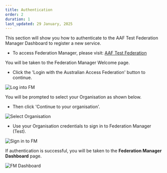 ```yaml
---
title: Authentication
order: 2
duration: 1
last_updated: 29 January, 2025
---
```


This section will show you how to authenticate to the AAF Test Federation Manager Dashboard to register a new service.

- To access Federation Manager, please visit: [AAF Test Federation](https://manager.test.aaf.edu.au)

You will be taken to the Federation Manager Welcome page.

- Click the 'Login with the Australian Access Federation' button to continue.

![Log into FM](/assets/images/log-into-federation-manager/FM-login.png)


You will be prompted to select your Organisation as shown below.

- Then click 'Continue to your organisation'.

![Select Organisation](/assets/images/log-into-federation-manager/sign-in-to-org-FM.png)

- Use your Organisation credentials to sign in to Federation Manager (Test).

![Sign in to FM](/assets/images/log-into-federation-manager/sign-in-to-FM.png)

If authentication is successful, you will be taken to the **Federation Manager Dashboard** page.

![FM Dashboard](/assets/images/log-into-federation-manager/FM-dashboard-gen.png)